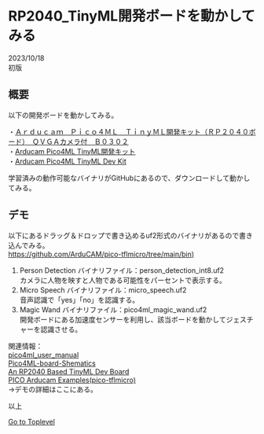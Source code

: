     
# RP2040_TinyML開発ボードを動かしてみる  

2023/10/18  
初版    
  
## 概要
以下の開発ボードを動かしてみる。  

・[Ａｒｄｕｃａｍ　Ｐｉｃｏ４ＭＬ　ＴｉｎｙＭＬ開発キット（ＲＰ２０４０ボード）　ＱＶＧＡカメラ付　Ｂ０３０２](https://akizukidenshi.com/catalog/g/gM-16714/)  
・[Arducam Pico4ML TinyML開発キット](https://www.switch-science.com/products/8002)  
・[Arducam Pico4ML TinyML Dev Kit](https://www.arducam.com/product/rp2040-based-arducam-pico4ml-dev-board-for-machine-vision/)  

学習済みの動作可能なバイナリがGitHubにあるので、ダウンロードして動かしてみる。
## デモ

以下にあるドラッグ＆ドロップで書き込めるuf2形式のバイナリがあるので書き込んでみる。  
[https://github.com/ArduCAM/pico-tflmicro/tree/main/bin)](https://github.com/ArduCAM/pico-tflmicro/tree/main/bin)

1. Person Detection
バイナリファイル：person_detection_int8.uf2  
カメラに人物を映すと人物である可能性をパーセントで表示する。  
1. Micro Speech
バイナリファイル：micro_speech.uf2  
音声認識で「yes」「no」を認識する。  
1. Magic Wand
バイナリファイル：pico4ml_magic_wand.uf2  
開発ボードにある加速度センサーを利用し、該当ボードを動かしてジェスチャーを認識させる。  

関連情報：  
[pico4ml_user_manual](https://www.arducam.com/downloads/b0302_pico4ml_user_manual.pdf)   
[Pico4ML-board-Shematics](https://www.arducam.com/downloads/Arducam-Pico4ML-board-Shematics-UC-798_SCH.pdf)   
[An RP2040 Based TinyML Dev Board](https://www.arducam.com/pico4ml-an-rp2040-based-platform-for-tiny-machine-learning/)   
[PICO Arducam Examples(pico-tflmicro)](https://github.com/ArduCAM/pico-tflmicro)  
→デモの詳細はここにある。  
<!--
[PICO Arducam Examples(RPI-Pico-Cam)](https://github.com/ArduCAM/RPI-Pico-Cam)   
[]()   
[]()   
[]()   
-->

以上

[Go to Toplevel](https://xshigee.github.io/web0/)  
